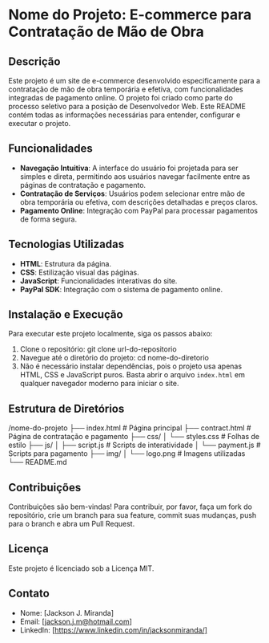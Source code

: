 # Nome do Projeto: E-commerce para Contratação de Mão de Obra

## Descrição

Este projeto é um site de e-commerce desenvolvido especificamente para a contratação de mão de obra temporária e efetiva, com funcionalidades integradas de pagamento online. O projeto foi criado como parte do processo seletivo para a posição de Desenvolvedor Web. 
Este README contém todas as informações necessárias para entender, configurar e executar o projeto.

## Funcionalidades

- **Navegação Intuitiva**: A interface do usuário foi projetada para ser simples e direta, permitindo aos usuários navegar facilmente entre as páginas de contratação e pagamento.
- **Contratação de Serviços**: Usuários podem selecionar entre mão de obra temporária ou efetiva, com descrições detalhadas e preços claros.
- **Pagamento Online**: Integração com PayPal para processar pagamentos de forma segura.

## Tecnologias Utilizadas

- **HTML**: Estrutura da página.
- **CSS**: Estilização visual das páginas.
- **JavaScript**: Funcionalidades interativas do site.
- **PayPal SDK**: Integração com o sistema de pagamento online.

## Instalação e Execução

Para executar este projeto localmente, siga os passos abaixo:

1. Clone o repositório:
git clone url-do-repositorio
2. Navegue até o diretório do projeto:
cd nome-do-diretorio
3. Não é necessário instalar dependências, pois o projeto usa apenas HTML, CSS e JavaScript puros. Basta abrir o arquivo `index.html` em qualquer navegador moderno para iniciar o site.

## Estrutura de Diretórios

/nome-do-projeto
├── index.html # Página principal
├── contract.html # Página de contratação e pagamento
├── css/
│ └── styles.css # Folhas de estilo
├── js/
│ ├── script.js # Scripts de interatividade
│ └── payment.js # Scripts para pagamento
├── img/
│ └── logo.png # Imagens utilizadas
└── README.md

## Contribuições

Contribuições são bem-vindas! Para contribuir, por favor, faça um fork do repositório, crie um branch para sua feature, commit suas mudanças, push para o branch e abra um Pull Request.

## Licença

Este projeto é licenciado sob a Licença MIT.

## Contato

- Nome: [Jackson J. Miranda]
- Email: [jackson.j.m@hotmail.com]
- LinkedIn: [https://www.linkedin.com/in/jacksonmiranda/]
